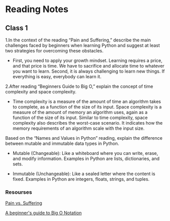 # Reading Notes

## Class 1

1.In the context of the reading “Pain and Suffering,” describe the main challenges faced by beginners when learning Python and suggest at least two strategies for overcoming these obstacles.

* First, you need to apply your growth mindset. Learning requires a price, and that price is time. We have to sacrifice and allocate time to whatever you want to learn. Second, it is always challenging to learn new things. If everything is easy, everybody can learn it.

2.After reading “Beginners Guide to Big O,” explain the concept of time complexity and space complexity.

* Time complexity is a measure of the amount of time an algorithm takes to complete, as a function of the size of its input. Space complexity is a measure of the amount of memory an algorithm uses, again as a function of the size of its input. Similar to time complexity, space complexity also describes the worst-case scenario. It indicates how the memory requirements of an algorithm scale with the input size.


Based on the “Names and Values in Python” reading, explain the difference between mutable and immutable data types in Python.

* Mutable (Changeable): Like a whiteboard where you can write, erase, and modify information. Examples in Python are lists, dictionaries, and sets.

* Immutable (Unchangeable): Like a sealed letter where the content is fixed. Examples in Python are integers, floats, strings, and tuples.

### Resourses

[Pain vs. Suffering](https://codefellows.github.io/code-401-python-guide/curriculum/class-01/notes/pain_suffering)

[A beginner's guide to Big O Notation](https://robbell.io/2009/06/a-beginners-guide-to-big-o-notation)